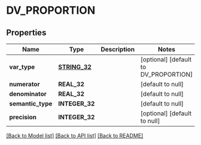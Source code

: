 # DV_PROPORTION

## Properties
Name | Type | Description | Notes
------------ | ------------- | ------------- | -------------
**var_type** | [**STRING_32**](STRING_32.md) |  | [optional] [default to DV_PROPORTION]
**numerator** | **REAL_32** |  | [default to null]
**denominator** | **REAL_32** |  | [default to null]
**semantic_type** | **INTEGER_32** |  | [default to null]
**precision** | **INTEGER_32** |  | [optional] [default to null]

[[Back to Model list]](../README.md#documentation-for-models) [[Back to API list]](../README.md#documentation-for-api-endpoints) [[Back to README]](../README.md)


